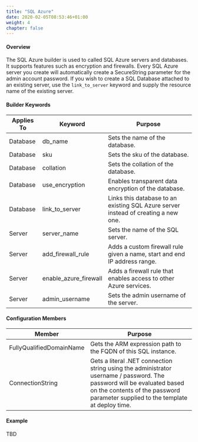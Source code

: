 ```yaml
---
title: "SQL Azure"
date: 2020-02-05T08:53:46+01:00
weight: 4
chapter: false
---
```


#### Overview
The SQL Azure builder is used to called SQL Azure servers and databases. It supports features such as encryption and firewalls. Every SQL Azure server you create will automatically create a SecureString parameter for the admin account password.
If you wish to create a SQL Database attached to an existing server, use the `link_to_server` keyword and supply the resource name of the existing server.

#### Builder Keywords
| Applies To | Keyword | Purpose |
|-|-|-|
| Database | db_name | Sets the name of the database. |
| Database | sku | Sets the sku of the database. |
| Database | collation | Sets the collation of the database. |
| Database | use_encryption | Enables transparent data encryption of the database. |
| Database | link_to_server | Links this database to an existing SQL Azure server instead of creating a new one. |
| Server | server_name | Sets the name of the SQL server. |
| Server | add_firewall_rule | Adds a custom firewall rule given a name, start and end IP address range. |
| Server | enable_azure_firewall | Adds a firewall rule that enables access to other Azure services. |
| Server | admin_username | Sets the admin username of the server. |

#### Configuration Members
| Member | Purpose |
|-|-|
| FullyQualifiedDomainName | Gets the ARM expression path to the FQDN of this SQL instance. |
| ConnectionString | Gets a literal .NET connection string using the administrator username / password. The password will be evaluated based on the contents of the password parameter supplied to the template at deploy time. |

#### Example
TBD